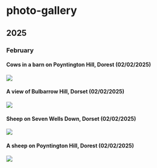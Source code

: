 # photo-gallery

## 2025

### February

#### Cows in a barn on Poyntington Hill, Dorest (02/02/2025)

![](https://mhenderson.github.io/photo-serve/png/2025/02/cows.png)

#### A view of Bulbarrow Hill, Dorset (02/02/2025)

![](https://mhenderson.github.io/photo-serve/png/2025/02/field.png)

#### Sheep on Seven Wells Down, Dorset (02/02/2025)

![](https://mhenderson.github.io/photo-serve/png/2025/02/hillside.png)

#### A sheep on Poyntington Hill, Dorest (02/02/2025)

![](https://mhenderson.github.io/photo-serve/png/2025/02/sheep.png)

